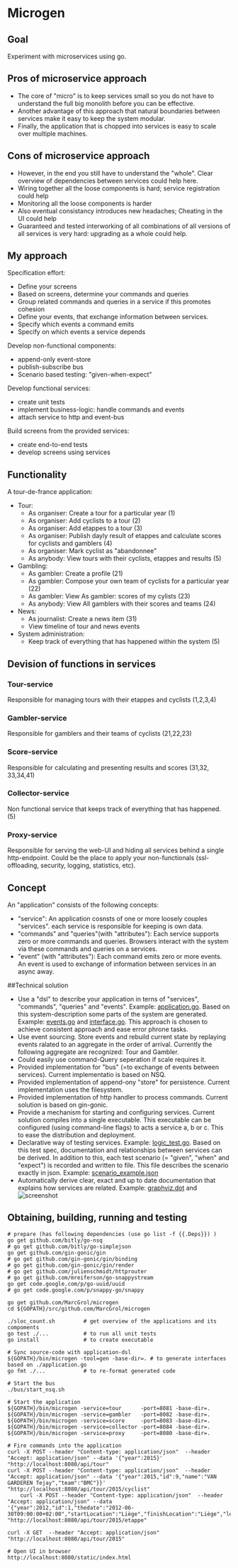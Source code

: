 # Microgen

## Goal
Experiment with microservices using go. 

## Pros of microservice approach
- The core of "micro" is to keep services small so you do not have to understand the full big monolith before you can be effective. 
- Another advantage of this approach that natural boundaries between services make it easy to keep the system modular. 
- Finally, the application that is chopped into services is easy to scale over multiple machines.

## Cons of microservice approach
- However, in the end you still have to understand the "whole". Clear overview of dependencies between services could help here. 
- Wiring together all the loose components is hard; service registration could help
- Monitoring all the loose components is harder
- Also eventual consistancy introduces new headaches; Cheating in the UI could help
- Guaranteed and tested interworking of all combinations of all versions of all services is very hard: upgrading as a whole could help.

## My approach
Specification effort:
* Define your screens 
* Based on screens, determine your commands and queries
* Group related commands and queries in a service if this promotes cohesion
* Define your events, that exchange information between services.
* Specify which events a command emits
* Specify on which events a service depends

Develop non-functional components:
* append-only event-store
* publish-subscribe bus
* Scenario based testing: "given-when-expect"

Develop functional services:
 * create unit tests
 * implement business-logic: handle commands and events
 * attach service to http and event-bus

Build screens from the provided services:
 * create end-to-end tests
 * develop screens using services

## Functionality
A tour-de-france application:
- Tour: 
    - As organiser: Create a tour for a particular year (1)
    - As organiser: Add cyclists to a tour (2)
    - As organiser: Add etappes to a tour (3)
    - As organiser: Publish dayly result of etappes and calculate scores for cyclists and gamblers (4)
    - As organiser: Mark cyclist as "abandonnee"
    - As anybody: View tours with their cyclists, etappes and results (5)
- Gambling: 
    - As gambler: Create a profile (21)
    - As gambler: Compose your own team of cyclists for a particular year (22)
    - As gambler: View As gambler: scores of my cylists (23)
    - As anybody: View All gamblers with their scores and teams (24)
- News: 
    - As journalist: Create a news item (31)
    - View timeline of tour and news events
- System administration: 
    - Keep track of everything that has happened within the system (5)

## Devision of functions in services
### Tour-service
Responsible for managing tours with their etappes and cyclists (1,2,3,4)

### Gambler-service
Responsible for gamblers and their teams of cyclists (21,22,23)

### Score-service
Responsible for calculating and presenting results and scores (31,32, 33,34,41)

### Collector-service
Non functional service that keeps track of everything that has happened. (5)

### Proxy-service
Responsible for serving the web-UI and hiding all services behind a single http-endpoint. Could be the place to apply your non-functionals (ssl-offloading, security, logging, statistics, etc).

## Concept
An "application" consists of the following concepts:
 - "service": An application cosnsts of one or more loosely couples "services". each service is responsible for keeping is own data.
 - "commands" and "queries"(with "attributes"): Each service supports zero or more commands and queries. Browsers interact with the system via these commands and queries on a services.
 - "event" (with "attributes"): Each command emits zero or more events. An event is used to exchange of information between services in an async away.

##Technical solution
- Use a "dsl" to describe your application in terns of "services", "commands", "queries" and "events". Example: [application.go](./application.go). Based on this system-description some parts of the system are generated. Example: [events.go](./tourApp/events/events.go) and [interface.go](./tourApp/gambler/interface.go). This approach is chosen to achieve consistent approach and ease error phrone tasks.
- Use event sourcing. Store events and rebuild current state by replaying events ralated to an aggregate in the order of arrival. Currently the following aggregate are recognized: Tour and Gambler.
- Could easily use command-Query seperation if scale requires it.
- Provided implementation for "bus" (=to exchange of events between services). Current implementatio is based on NSQ.
- Provided implementation of append-ony "store" for persistence. Current implementation uses the filesystem.
- Provided implementation of http handler to process commands. Current solution is based on gin-gonic.
- Provide a mechanism for starting and configuring services. Current solution compiles into a single executable. This executable can be configured (using command-line flags) to acts a service a, b or c. This to ease the distribution and deployment.
- Declarative way of testing services. Example: [logic_test.go](./tourApp/tour/logic_test.go). Based on this test spec, documentation and relationships between services can be derived. In addition to this, each test scenario (= "given", "when" and "expect") is recorded and written to file. This file describes the scenario exactly in json. Example: [scenario_example.json](./tourApp/doc/example_Create_new_gambler_success.txt)
- Automatically derive clear, exact and up to date documentation that explains how services are related. Example:  [graphviz.dot](./tourApp/doc/graphviz.dot) and ![screenshot](./tourApp/doc/graphviz.png)

## Obtaining, building, running and testing

    # prepare (has following dependencies (use go list -f {{.Deps}}) )
    go get github.com/bitly/go-nsq
    # go get github.com/bitly/go-simplejson
    go get github.com/gin-gonic/gin
    # go get github.com/gin-gonic/gin/binding
    # go get github.com/gin-gonic/gin/render
    # go get github.com/julienschmidt/httprouter
    # go get github.com/mreiferson/go-snappystream
    go get code.google.com/p/go-uuid/uuid
    # go get code.google.com/p/snappy-go/snappy

    go get github.com/MarcGrol/microgen
    cd ${GOPATH}/src/github.com/MarcGrol/microgen
    
    ./sloc_count.sh         # get overview of the applications and its compoments
    go test ./...           # to run all unit tests
    go install              # to create executable
    
    # Sync source-code with application-dsl
    ${GOPATH}/bin/microgen -tool=gen -base-dir=. # to generate interfaces based on ./application.go
    go fmt ./...            # to re-format generated code
    
    # Start the bus
    ./bus/start_nsq.sh
    
    # Start the application
    ${GOPATH}/bin/microgen -service=tour      -port=8081 -base-dir=.
    ${GOPATH}/bin/microgen -service=gambler   -port=8082 -base-dir=.
    ${GOPATH}/bin/microgen -service=score     -port=8083 -base-dir=.
    ${GOPATH}/bin/microgen -service=collector -port=8084 -base-dir=.
    ${GOPATH}/bin/microgen -service=proxy     -port=8080 -base-dir=.
    
    # Fire commands into the application
    curl -X POST --header "Content-type: application/json"  --header "Accept: application/json" --data '{"year":2015}' "http://localhost:8080/api/tour"
    curl -X POST --header "Content-type: application/json"  --header "Accept: application/json" --data '{"year":2015,"id":9,"name":"VAN GARDEREN Tejay","team":"BMC"}}' "http://localhost:8080/api/tour/2015/cyclist"
        curl -X POST --header "Content-type: application/json"  --header "Accept: application/json" --data '{"year":2012,"id":1,"thedate":"2012-06-30T09:00:00+02:00","startLocation":"Liège","finishLocation":"Liège","length":6,"kind":4}' "http://localhost:8080/api/tour/2015/etappe"

    curl -X GET  --header "Accept: application/json"  "http://localhost:8080/api/tour/2015"
    
    # Open UI in browser
    http://localhost:8080/static/index.html
    

